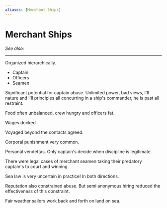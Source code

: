```yaml
---
aliases: [Merchant Ships]
---
```

# Merchant Ships
*See also:* 
___
Organized hierarchically.
- Captain
- Officers
- Seamen

Significant potential for captain abuse.
Unlimited power, bad views, I'll nature and I'll principles all concurring in a ship's commander, he is past all restraint.

Food often unbalanced, crew hungry and officers fat.

Wages docked. 

Voyaged beyond the contacts agreed.

Corporal punishment very common.

Personal vendettas. Only captain's decide when discipline is legitimate.

There were legal cases of merchant seamen taking their predatory captain's to court and winning.

Sea law is very uncertain  in practice! In both directions.

Reputation also constrained abuse. But semi anonymous hiring reduced the effectiveness of this constraint.

Fair weather sailors work back and forth on land on sea.

